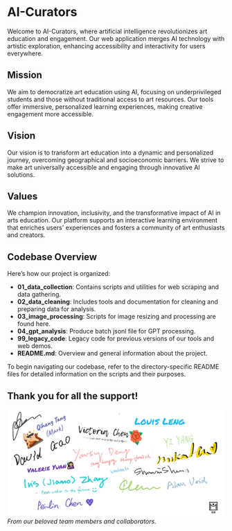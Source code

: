 # AI-Curators

Welcome to AI-Curators, where artificial intelligence revolutionizes art education and engagement. Our web application merges AI technology with artistic exploration, enhancing accessibility and interactivity for users everywhere.

## Mission

We aim to democratize art education using AI, focusing on underprivileged students and those without traditional access to art resources. Our tools offer immersive, personalized learning experiences, making creative engagement more accessible.

## Vision

Our vision is to transform art education into a dynamic and personalized journey, overcoming geographical and socioeconomic barriers. We strive to make art universally accessible and engaging through innovative AI solutions.

## Values

We champion innovation, inclusivity, and the transformative impact of AI in arts education. Our platform supports an interactive learning environment that enriches users' experiences and fosters a community of art enthusiasts and creators.

## Codebase Overview

Here’s how our project is organized:

- **01_data_collection**: Contains scripts and utilities for web scraping and data gathering.
- **02_data_cleaning**: Includes tools and documentation for cleaning and preparing data for analysis.
- **03_image_processing**: Scripts for image resizing and processing are found here.
- **04_gpt_analysis**: Produce batch jsonl file for GPT processing.
- **99_legacy_code**: Legacy code for previous versions of our tools and web demos.
- **README.md**: Overview and general information about the project.

To begin navigating our codebase, refer to the directory-specific README files for detailed information on the scripts and their purposes.

## Thank you for all the support!

![Signature](signature.png)
*From our beloved team members and collaborators.*